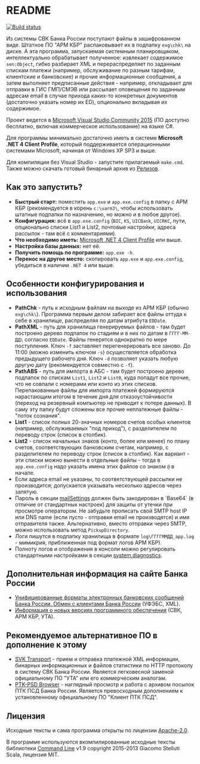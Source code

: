 # README

[![Build status](https://ci.appveyor.com/api/projects/status/45j0q24sg6aiiq52?svg=true)](https://ci.appveyor.com/project/diev/listxml)

Из системы СВК Банка России поступают файлы в зашифрованном виде. Штатное ПО "АРМ КБР" распаковывает их в подпапку `exg\chk\` на диске. А эта программа, запускаемая системным планировщиком, интеллектуально обрабатывает полученное: извлекает содержимое `sen:Object`, гибко разбирает XML и перераспределяет по заданным спискам платежи (например, обслуживание по разным тарифам, клиентские и банковские) и прочие информационные сообщения, а затем выполняет предписанные действия - например, откладывает для отправки в ГИС ГМП/СМЭВ или рассылает оповещения по заданным адресам email в случае прихода каких-то конкретных документов (достаточно указать номер их ED), опционально вкладывая их содержимое.

Проект ведется в [Microsoft Visual Studio Community 2015](https://www.visualstudio.com/) (ПО доступно бесплатно, включая коммерческое использование) на языке C#.

Для программы минимально достаточно иметь в системе **Microsoft .NET 4 Client Profile**, который поддерживается операционными системами Microsoft, начиная от Windows XP SP3 и выше.

Для компиляции без Visual Studio - запустите прилагаемый `make.cmd`. Также можно скачать готовый бинарный архив из [Релизов](https://github.com/diev/ListXML/releases).

## Как это запустить?

* **Быстрый старт:** поместить `app.exe` и `app.exe.config` в папку с АРМ КБР (рекомендуется в корень `c:\uarm3\`, чтобы использовать штатные подпапки по назначению, но можно и в любое другое).
* **Конфигурация:** всё в `app.exe.config` (`BIC`, `KS`, `UICBank`, `UICRKC`, пути, опционально списки List1 и List2, почтовые настройки, адреса рассылок - там всё с комментариями).
* **Что необходимо иметь:** [Microsoft .NET 4 Client Profile](https://www.microsoft.com/ru-RU/download/details.aspx?id=17113) или выше.
* **Настройка базы данных:** нет её.
* **Получить помощь по программе:** `app.exe -h`.
* **Перенос на другое место:** скопировать `app.exe` и `app.exe.config`, убедиться в наличии `.NET 4` или выше.

## Особенности конфигурирования и использования

* **PathChk** - путь к исходным файлам на выходе из АРМ КБР (обычно `exg\chk\`). Программа первым делом забирает все файлы оттуда к себе в хранилище, распределяя по датам атрибута `EDDate`.
* **PathXML** - путь для хранилища генерируемых файлов - там будет построено дерево подпапок по стадиям и в них по датам в `ГГГГ-ММ-ДД\` согласно `EDDate`. Файлы генерятся однократно по мере поступления. Ключ `-f` заставляет перегенерировать все заново. До 11:00 (можно изменить ключом `-s`) осуществляется обработка предыдущего рабочего дня. Ключ `-d` позволяет указать любую другую дату (рекомендуется совместно с `-f`).
* **PathABS** - путь для импорта в АБС - там будет построено дерево подпапок по спискам `List1`, `List2` и `List0`, куда попадут все прочие, что не совпали с номерами или конто из этих списков. Перепакованные файлы для импорта платежей формируются нарастающим итогом в течение дня для отказоустойчивости (переход на резервный компьютер не приводит к потере данных). В саму эту папку будут сложены все прочие неплатежные файлы - "поток сознания".
* **List1** - список полных 20-значных номеров счетов особых клиентов (например, обслуживаемых "под приход"), с разделителем по переводу строк (список в столбик).
* **List2** - список начальных знаков (конто, более или менее) по плану счетов, соответствующих банковским счетам, например, с разделителем по переводу строк (список в столбик). Как вариант - эти списки можно вынести в отдельные файлы - тогда в `app.exe.config` надо указать имена этих файлов со знаком `@` в начале.
* Если адреса email не указаны, то соответствующей рассылки не производится; допускается указывать несколько адресов через запятую.
* Пароль в секции [mailSettings](https://msdn.microsoft.com/en-us/library/w355a94k(v=vs.100).aspx) должен быть закодирован в `Base64` (в отличие от стандартных настроек) для защиты от утечки при просмотре оператором. Не забудьте прописать свой SMTP host IP или DNS name (если пусто - отправки email не производятся) и имя отправителя также. Альтернативно, вместо отправки через SMTP, можно использовать метод `PickupDirectory`.
* Логи пишутся в подпапку хранилища в формате `log\ГГГГММДД_app.log` - мимикрия, приближенная под формат логов АРМ КБР).
* Полноту логов и отображения в консоли можно регулировать стандартными настройками в секции [system.diagnostics](https://msdn.microsoft.com/en-us/library/1txedc80(v=vs.100).aspx).

## Дополнительная информация на сайте Банка России

* [Унифицированные форматы электронных банковских сообщений Банка России. Обмен с клиентами Банка России](http://www.cbr.ru/analytics/Formats) (УФЭБС, XML).
* [Информация о новых версиях программного обеспечения](http://www.cbr.ru/mcirabis/?PrtId=itest) (СВК, АРМ КБР, УТА).

## Рекомендуемое альтернативное ПО в дополнение к этому

* [SVK Transport](https://github.com/diev/SVKTrans) - прием и отправка платежной XML информации, бинарных информационных и файлов статистики по HTTP протоколу в систему СВК Банка России. Является легковесной заменой официальному ПО "УТА" или его коммерческим аналогам.
* [PTK-PSD Browser](https://github.com/diev/PTK-PSD-Browser) - наглядный просмотр и работа с архивом посылок ПТК ПСД Банка России. Является превосходным дополнением к установленному официальному ПО "Клиент ПТК ПСД".

## Лицензия

Исходные тексты и сама программа открыты по лицензии [Apache-2.0](https://github.com/diev/ListXML/blob/master/LICENSE).

В программе используются вкомпилированные исходные тексты библиотеки [Command Line](https://github.com/gsscoder/commandline) v1.9 copyright 2015-2013 Giacomo Stelluti Scala, лицензия MIT.
